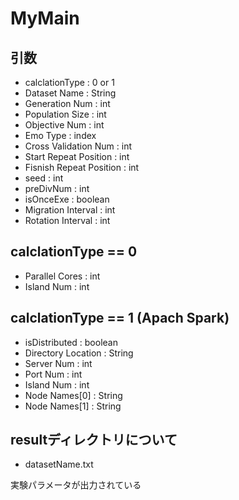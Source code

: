 # MyMain

## 引数

 + calclationType : 0 or 1
 + Dataset Name : String
 + Generation Num : int
 + Population Size : int
 + Objective Num : int
 + Emo Type : index
 + Cross Validation Num : int
 + Start Repeat Position : int
 + Fisnish Repeat Position : int
 + seed : int
 + preDivNum : int
 + isOnceExe : boolean
 + Migration Interval : int
 + Rotation Interval : int

## calclationType == 0

 + Parallel Cores : int
 + Island Num : int

## calclationType == 1 (Apach Spark)

 + isDistributed : boolean
 + Directory Location : String
 + Server Num : int
 + Port Num : int
 + Island Num : int
 + Node Names[0] : String
 + Node Names[1] : String

## resultディレクトリについて

 + datasetName.txt

 実験パラメータが出力されている
